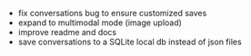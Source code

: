- fix conversations bug to ensure customized saves
- expand to multimodal mode (image upload)
- improve readme and docs
- save conversations to a SQLite local db instead of json files
